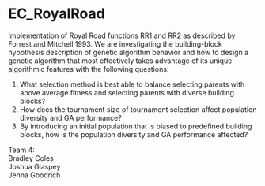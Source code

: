 # EC_RoyalRoad


Implementation of Royal Road functions RR1 and RR2 as described by Forrest and Mitchell 1993. We are investigating the building-block hypothesis description of genetic algorithm behavior and how to design a genetic algorithm that most effectively takes advantage of its unique algorithmic features with the following questions:  

1. What selection method is best able to balance selecting parents with above average fitness and selecting parents with diverse building blocks?
2. How does the tournament size of tournament selection affect population diversity and GA performance?
3. By introducing an initial population that is biased to predefined building blocks, how is the population diversity and GA performance affected?

Team 4:  
Bradley Coles  
Joshua Glaspey  
Jenna Goodrich
